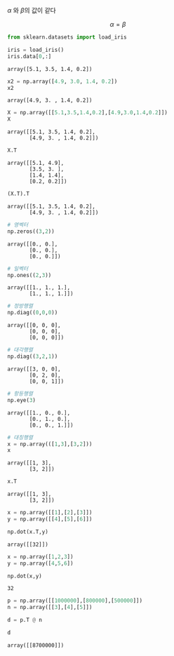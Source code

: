 $\alpha$ 와 $\beta$의 값이 같다

$$ \alpha = \beta $$


```python
from sklearn.datasets import load_iris

iris = load_iris()
iris.data[0,:]
```




    array([5.1, 3.5, 1.4, 0.2])




```python
x2 = np.array([4.9, 3.0, 1.4, 0.2])
x2
```




    array([4.9, 3. , 1.4, 0.2])




```python
X = np.array([[5.1,3.5,1.4,0.2],[4.9,3.0,1.4,0.2]])
X
```




    array([[5.1, 3.5, 1.4, 0.2],
           [4.9, 3. , 1.4, 0.2]])




```python
X.T
```




    array([[5.1, 4.9],
           [3.5, 3. ],
           [1.4, 1.4],
           [0.2, 0.2]])




```python
(X.T).T
```




    array([[5.1, 3.5, 1.4, 0.2],
           [4.9, 3. , 1.4, 0.2]])




```python
# 영벡터
np.zeros((3,2))
```




    array([[0., 0.],
           [0., 0.],
           [0., 0.]])




```python
# 일벡터
np.ones((2,3))
```




    array([[1., 1., 1.],
           [1., 1., 1.]])




```python
# 정방행렬
np.diag((0,0,0))
```




    array([[0, 0, 0],
           [0, 0, 0],
           [0, 0, 0]])




```python
# 대각행렬
np.diag((3,2,1))
```




    array([[3, 0, 0],
           [0, 2, 0],
           [0, 0, 1]])




```python
# 항등행렬
np.eye(3)
```




    array([[1., 0., 0.],
           [0., 1., 0.],
           [0., 0., 1.]])




```python
# 대칭행렬
x = np.array(([1,3],[3,2]))
x
```




    array([[1, 3],
           [3, 2]])




```python
x.T
```




    array([[1, 3],
           [3, 2]])




```python
x = np.array([[1],[2],[3]])
y = np.array([[4],[5],[6]])

np.dot(x.T,y)
```




    array([[32]])




```python
x = np.array([1,2,3])
y = np.array([4,5,6])

np.dot(x,y)
```




    32




```python
p = np.array([[1000000],[800000],[500000]])
n = np.array([[3],[4],[5]])

d = p.T @ n
```


```python
d
```




    array([[8700000]])




```python

```
